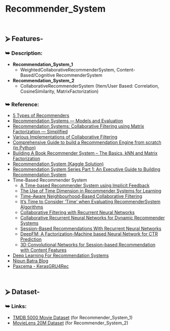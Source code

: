 # Recommender_System

<br/>

## ⮚ Features-
### ⮩ Description:
+ **Recommendation_System_1**
    - WeightedCollaborativeRecommenderSystem, Content-Based/Cognitive RecommenderSystem
+ **Recommendation_System_2**
    - CollaborativeRecommenderSystem (Item/User Based: Correlation, CosineSimilarity, MatrixFactorization)

### ⮩ Reference:
* [5 Types of Recommenders](https://www.datasciencecentral.com/profiles/blogs/5-types-of-recommenders)
* [Recommendation Systems — Models and Evaluation](https://towardsdatascience.com/recommendation-systems-models-and-evaluation-84944a84fb8e)
* [Recommendation Systems: Collaborative Filtering using Matrix Factorization — Simplified](https://medium.com/sfu-big-data/recommendation-systems-collaborative-filtering-using-matrix-factorization-simplified-2118f4ef2cd3)
* [Various Implementations of Collaborative Filtering](https://towardsdatascience.com/various-implementations-of-collaborative-filtering-100385c6dfe0)
* [Comprehensive Guide to build a Recommendation Engine from scratch (in Python)](https://www.analyticsvidhya.com/blog/2018/06/comprehensive-guide-recommendation-engine-python/)
* [Building A Book Recommender System – The Basics, kNN and Matrix Factorization](https://datascienceplus.com/building-a-book-recommender-system-the-basics-knn-and-matrix-factorization/)
* [Recommendation System (Kaggle Solution)](https://www.kaggle.com/ibtesama/getting-started-with-a-movie-recommendation-system)
* [Recommendation System Series Part 1: An Executive Guide to Building Recommendation System](https://towardsdatascience.com/recommendation-system-series-part-1-an-executive-guide-to-building-recommendation-system-608f83e2630a)
* Time-Based Recommender System
  + [A Time-based Recommender System using Implicit Feedback](http://citeseerx.ist.psu.edu/viewdoc/download?doi=10.1.1.84.5471&rep=rep1&type=pdf)
  + [The Use of Time Dimension in Recommender Systems for Learning](https://www.scitepress.org/Papers/2017/63126/63126.pdf)
  + [Time-Aware Neighbourhood-Based Collaborative Filtering](https://beta.vu.nl/nl/Images/werkstuk-zwart_tcm235-887100.pdf)
  + [It’s Time to Consider ‘Time’ when Evaluating RecommenderSystem Algorithms](https://arxiv.org/ftp/arxiv/papers/1708/1708.08447.pdf)
  + [Collaborative Filtering with Recurrent Neural Networks](https://arxiv.org/pdf/1608.07400.pdf)
  + [Collaborative Recurrent Neural Networks for Dynamic Recommender Systems](http://proceedings.mlr.press/v63/ko101.pdf)
  + [Session-Based Recommendations With Recurrent Neural Networks](https://arxiv.org/pdf/1511.06939.pdf)
  + [DeepFM: A Factorization-Machine based Neural Network for CTR Prediction](https://arxiv.org/pdf/1703.04247.pdf)
  + [3D Convolutional Networks for Session-based Recommendation with Content Features](https://cseweb.ucsd.edu/classes/fa17/cse291-b/reading/p138-tuan.pdf)
* [Deep Learning For Recommendation Systems](https://awesomeopensource.com/project/robi56/Deep-Learning-for-Recommendation-Systems)
* [Nipun Batra Blog](https://nipunbatra.github.io/blog/)
* [Paxcema - KerasGRU4Rec](https://github.com/paxcema/KerasGRU4Rec)

<br/>

## ⮚ Dataset-
### ⮩ Links:
* [TMDB 5000 Movie Dataset](https://www.kaggle.com/tmdb/tmdb-movie-metadata) (for Recommender_System_1)
* [MovieLens 20M Dataset](https://www.kaggle.com/grouplens/movielens-20m-dataset) (for Recommender_System_2)
